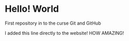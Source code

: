 # Hello! World
 First repository in to the curse Git and GitHub

I added this line directly to the website! HOW AMAZING!
